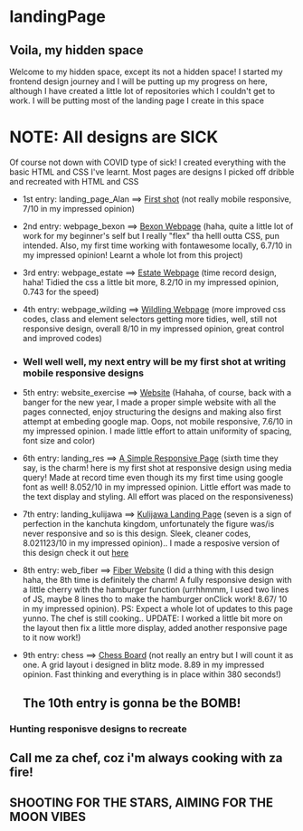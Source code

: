 # landingPage

## Voila, my hidden space
Welcome to my hidden space, except its not a hidden space! I started my frontend design journey and I will be putting up my progress on here, although I have created a little lot of repositories which I couldn't get to work. I will be putting most of the landing page I create in this space

# NOTE: All designs are SICK
Of course not down with COVID type of sick! I created everything with the basic HTML and CSS I've learnt. Most pages are designs I picked off dribble and recreated with HTML and CSS

- 1st entry: landing_page_Alan ==> [First shot](https://earlpappi.github.io/landingPage/landing_page_Alan/index_flex.html) (not really mobile responsive, 7/10 in my impressed opinion)
- 2nd entry: webpage_bexon ==> [Bexon Webpage](https://earlpappi.github.io/landingPage/webpage_bexon/index.html) (haha, quite a little lot of work for my beginner's self but I really "flex" tha helll outta CSS, pun intended. Also, my first time working with fontawesome locally, 6.7/10 in my impressed opinion! Learnt a whole lot from this project)
- 3rd entry: webpage_estate ==> [Estate Webpage](https://earlpappi.github.io/landingPage/webpage_estate/index.html) (time record design, haha! Tidied the css a little bit more, 8.2/10 in my impressed opinion, 0.743 for the speed)
- 4th entry: webpage_wilding ==> [Wildling Webpage](https://earlpappi.github.io/landingPage/webpage_wildling/index.html) (more improved css codes, class and element selectors getting more tidies, well, still not responsive design, overall 8/10 in my impressed opinion, great control and improved codes)
- ### Well well well, my next entry will be my first shot at writing mobile responsive designs
- 5th entry: website_exercise ==> [Website](https://earlpappi.github.io/landingPage//website_exercise/home.html) (Hahaha, of course, back with a banger for the new year, I made a proper simple website with all the pages connected, enjoy structuring the designs and making also first attempt at embeding google map. Oops, not mobile responsive, 7.6/10 in my impressed opinion. I made little effort to attain uniformity of  spacing, font size and color)
- 6th entry: landing_res ==> [A Simple Responsive Page](https://earlpappi.github.io/landingPage/landing_res/index.html) (sixth time they say, is the charm! here is my first shot at responsive design using media query! Made at record time even though its my first time using google font as well! 8.052/10 in my impressed opinion. Little effort was made to the text display and styling. All effort was placed on the responsiveness)
- 7th entry: landing_kulijawa ==> [Kulijawa Landing Page](https://earlpappi.github.io/landingPage/landing_kulijawa/index.html) (seven is a sign of perfection in the kanchuta kingdom, unfortunately the figure was/is never responsive and so is this design. Sleek, cleaner codes, 8.021123/10 in my impressed opinion).. I made a resposive version of this design check it out [here](https://earlpappi.github.io/kulijawa-res/public/index.html)
- 8th entry: web_fiber ==> [Fiber Website](https://earlpappi.github.io/landingPage//web_fiber/index.html) (I did a thing with this design haha, the 8th time is definitely the charm! A fully responsive design with a little cherry with the hamburger function (urrhhmmm, I used two lines of JS, maybe 8 lines tho to make the hamburger onClick work! 8.67/ 10 in my impressed opinion). PS: Expect a whole lot of updates to this page yunno. The chef is still cooking.. UPDATE: I worked a little bit more on the layout then fix a little more display, added another responsive page to it <sign in> now work!)
- 9th entry: chess ==> [Chess Board](https://earlpappi.github.io/landingPage//chess/index.html) (not really an entry but I will count it as one. A grid layout i designed in blitz mode. 8.89 in my impressed opinion. Fast thinking and everything is in place within 380 seconds!)
  
  ## The 10th entry is gonna be the BOMB! 

### Hunting responisve designs to recreate 
## Call me za chef, coz i'm always cooking with za fire!

## SHOOTING FOR THE STARS, AIMING FOR THE MOON VIBES
